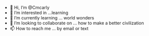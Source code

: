 - 👋 Hi, I’m @Cmcarly
- 👀 I’m interested in ...learning 
- 🌱 I’m currently learning ... world wonders
- 💞️ I’m looking to collaborate on ... how to make a better civilization 
- 📫 How to reach me ... by email or text

<!---
Cmcarly/Cmcarly is a ✨ special ✨ repository because its `README.md` (this file) appears on your GitHub profile.
You can click the Preview link to take a look at your changes.
--->
